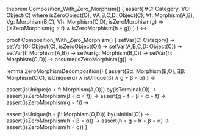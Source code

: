 theorem Composition_With_Zero_Morphism() {
  assert(
    ∀C: Category,
    ∀O: Object(C) where isZeroObject(O),
    ∀A,B,C,D: Object(C),
    ∀f: Morphism(A,B),
    ∀g: Morphism(B,C),
    ∀h: Morphism(C,D),
    isZeroMorphism(g) ⇒
    (isZeroMorphism(g ∘ f) ∧ isZeroMorphism(h ∘ g))
  )
} ↔

proof Composition_With_Zero_Morphism() {
  setVar(C: Category) →
  setVar(O: Object(C), isZeroObject(O)) →
  setVar(A,B,C,D: Object(C)) →
  setVar(f: Morphism(A,B)) →
  setVar(g: Morphism(B,C)) →
  setVar(h: Morphism(C,D)) →
  assume(isZeroMorphism(g)) →
  
  lemma ZeroMorphismDecomposition() {
    assert(∃α: Morphism(B,O), ∃β: Morphism(O,C),
           isUnique(α) ∧ isUnique(β) ∧
           g = β ∘ α)
  } →
  
  assert(isUnique(α ∘ f: Morphism(A,O))) by(isTerminal(O)) →
  assert(isZeroMorphism(β ∘ α ∘ f)) →
  assert(g ∘ f = β ∘ α ∘ f) →
  assert(isZeroMorphism(g ∘ f)) →
  
  assert(isUnique(h ∘ β: Morphism(O,D))) by(isInitial(O)) →
  assert(isZeroMorphism(h ∘ β ∘ α)) →
  assert(h ∘ g = h ∘ β ∘ α) →
  assert(isZeroMorphism(h ∘ g))
}